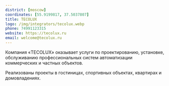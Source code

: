 ```yaml
---
district: [moscow]
coordinates: [55.9199817, 37.5037807]
title: TECOLUX
logo: /img/integrators/tecolux.webp
phone: 74991123315
website: https://tecolux.ru
email: welcome@tecolux.ru
---
```


Компания «TECOLUX» оказывает услуги по проектированию, установке, обслуживанию профессиональных систем автоматизации коммерческих и частных объектов.

Реализованы проекты в гостиницах, спортивных объектах, квартирах и домовладениях.